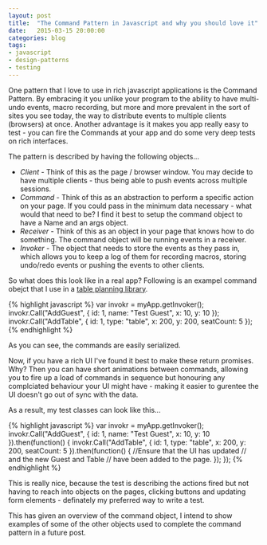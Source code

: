 ```yaml
---
layout: post
title:  "The Command Pattern in Javascript and why you should love it"
date:   2015-03-15 20:00:00
categories: blog
tags: 
- javascript
- design-patterns
- testing
---
```


One pattern that I love to use in rich javascript applications is the Command Pattern. By embracing it you unlike your program to the ability to have multi-undo events, macro recording, but more and more prevalent in the sort of sites you see today, the way to distribute events to multiple clients (browsers) at once. Another advantage is it makes you app really easy to test - you can fire the Commands at your app and do some very deep tests on rich interfaces.

The pattern is described by having the following objects...
<!--break-->
- *Client* - Think of this as the page / browser window. You may decide to have multiple clients - thus being able to push events across multiple sessions. 
- *Command* - Think of this as an abstraction to perform a specific action on your page. If you could pass in the minimum data necessary - what would that need to be? I find it best to setup the command object to have a Name and an args object.
- *Receiver* - Think of this as an object in your page that knows how to do something. The command object will be running events in a receiver.
- *Invoker* - The object that needs to store the events as they pass in, which allows you to keep a log of them for recording macros, storing undo/redo events or pushing the events to other clients. 

So what does this look like in a real app? Following is an exampel command obejct that I use in a <a href="https://github.com/digiguru/dylanSeating">table planning library</a>.

{% highlight javascript %}
var invokr = myApp.getInvoker();
invokr.Call("AddGuest",
    {
        id: 1,
        name: "Test Guest",
        x: 10,
        y: 10
    });
invokr.Call("AddTable", 
    {
        id: 1,
        type: "table",
        x: 200,
        y: 200,
        seatCount: 5
    });
{% endhighlight %}

As you can see, the commands are easily serialized.

Now, if you have a rich UI I've found it best to make these return promises. Why? Then you can have short animations between commands, allowing you to fire up a load of commands in sequence but honouring any complciated behaviour your UI might have - making it easier to gurentee the UI doesn't go out of sync with the data.

As a result, my test classes can look like this...

{% highlight javascript %}
var invokr = myApp.getInvoker();
invokr.Call("AddGuest", {
    id: 1,
    name: "Test Guest",
    x: 10,
    y: 10
}).then(function() {
    invokr.Call("AddTable", 
    {
        id: 1,
        type: "table",
        x: 200,
        y: 200,
        seatCount: 5
    }).then(function() {
        //Ensure that the UI has updated
        // and the new Guest and Table 
        // have been added to the page.
    });
});
{% endhighlight %}

This is really nice, because the test is describing the actions fired but not having to reach into objects on the pages, clicking buttons and updating form elements - definately my preferred way to write a test.

This has given an overview of the command object, I intend to show examples of some of the other objects used to complete the command pattern in a future post.
